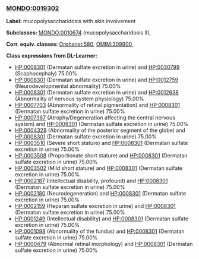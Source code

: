 
### [MONDO:0019302](http://purl.obolibrary.org/obo/MONDO_0019302)
**Label:** mucopolysaccharidosis with skin involvement

**Subclasses:** [MONDO:0010674](http://purl.obolibrary.org/obo/MONDO_0010674) (mucopolysaccharidosis II), 

**Corr. equiv. classes:** [Orphanet:580](http://www.orpha.net/ORDO/Orphanet_580), [OMIM:309900](http://purl.obolibrary.org/obo/OMIM_309900), 

**Class expressions from DL-Learner:**

- [HP:0008301](http://purl.obolibrary.org/obo/HP_0008301) (Dermatan sulfate excretion in urine) and [HP:0030799](http://purl.obolibrary.org/obo/HP_0030799) (Scaphocephaly) 75.00%
- [HP:0008301](http://purl.obolibrary.org/obo/HP_0008301) (Dermatan sulfate excretion in urine) and [HP:0012759](http://purl.obolibrary.org/obo/HP_0012759) (Neurodevelopmental abnormality) 75.00%
- [HP:0008301](http://purl.obolibrary.org/obo/HP_0008301) (Dermatan sulfate excretion in urine) and [HP:0012638](http://purl.obolibrary.org/obo/HP_0012638) (Abnormality of nervous system physiology) 75.00%
- [HP:0007703](http://purl.obolibrary.org/obo/HP_0007703) (Abnormality of retinal pigmentation) and [HP:0008301](http://purl.obolibrary.org/obo/HP_0008301) (Dermatan sulfate excretion in urine) 75.00%
- [HP:0007367](http://purl.obolibrary.org/obo/HP_0007367) (Atrophy/Degeneration affecting the central nervous system) and [HP:0008301](http://purl.obolibrary.org/obo/HP_0008301) (Dermatan sulfate excretion in urine) 75.00%
- [HP:0004329](http://purl.obolibrary.org/obo/HP_0004329) (Abnormality of the posterior segment of the globe) and [HP:0008301](http://purl.obolibrary.org/obo/HP_0008301) (Dermatan sulfate excretion in urine) 75.00%
- [HP:0003510](http://purl.obolibrary.org/obo/HP_0003510) (Severe short stature) and [HP:0008301](http://purl.obolibrary.org/obo/HP_0008301) (Dermatan sulfate excretion in urine) 75.00%
- [HP:0003508](http://purl.obolibrary.org/obo/HP_0003508) (Proportionate short stature) and [HP:0008301](http://purl.obolibrary.org/obo/HP_0008301) (Dermatan sulfate excretion in urine) 75.00%
- [HP:0003502](http://purl.obolibrary.org/obo/HP_0003502) (Mild short stature) and [HP:0008301](http://purl.obolibrary.org/obo/HP_0008301) (Dermatan sulfate excretion in urine) 75.00%
- [HP:0002187](http://purl.obolibrary.org/obo/HP_0002187) (Intellectual disability, profound) and [HP:0008301](http://purl.obolibrary.org/obo/HP_0008301) (Dermatan sulfate excretion in urine) 75.00%
- [HP:0002180](http://purl.obolibrary.org/obo/HP_0002180) (Neurodegeneration) and [HP:0008301](http://purl.obolibrary.org/obo/HP_0008301) (Dermatan sulfate excretion in urine) 75.00%
- [HP:0002159](http://purl.obolibrary.org/obo/HP_0002159) (Heparan sulfate excretion in urine) and [HP:0008301](http://purl.obolibrary.org/obo/HP_0008301) (Dermatan sulfate excretion in urine) 75.00%
- [HP:0001249](http://purl.obolibrary.org/obo/HP_0001249) (Intellectual disability) and [HP:0008301](http://purl.obolibrary.org/obo/HP_0008301) (Dermatan sulfate excretion in urine) 75.00%
- [HP:0001098](http://purl.obolibrary.org/obo/HP_0001098) (Abnormality of the fundus) and [HP:0008301](http://purl.obolibrary.org/obo/HP_0008301) (Dermatan sulfate excretion in urine) 75.00%
- [HP:0000479](http://purl.obolibrary.org/obo/HP_0000479) (Abnormal retinal morphology) and [HP:0008301](http://purl.obolibrary.org/obo/HP_0008301) (Dermatan sulfate excretion in urine) 75.00%


